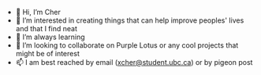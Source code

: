 - 👋 Hi, I’m Cher
- 👀 I’m interested in creating things that can help improve peoples' lives and that I find neat
- 🌱 I’m always learning
- 💞️ I’m looking to collaborate on Purple Lotus or any cool projects that might be of interest
- 📫 I am best reached by email (xcher@student.ubc.ca) or by pigeon post
